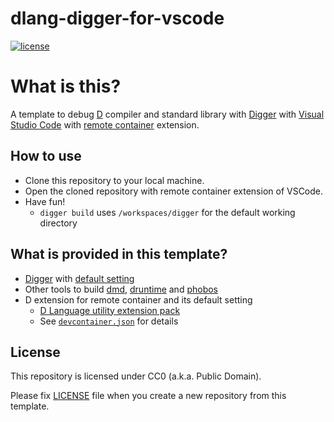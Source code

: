 # dlang-digger-for-vscode
[![license](https://badgen.net/github/license/tom-tan/dlang-digger-for-vscode)](https://github.com/tom-tan/dlang-digger-for-vscode/blob/main/LICENSE)

# What is this?
A template to debug [D](https://dlang.org/https://dlang.org/) compiler and standard library with [Digger](https://github.com/CyberShadow/Digger) with [Visual Studio Code](https://code.visualstudio.com/) with [remote container](https://marketplace.visualstudio.com/items?itemName=ms-vscode-remote.remote-containers) extension.

## How to use

- Clone this repository to your local machine.
- Open the cloned repository with remote container extension of VSCode.
- Have fun!
  - `digger build` uses `/workspaces/digger` for the default working directory

## What is provided in this template?
- [Digger](https://github.com/CyberShadow/Digger) with [default setting](https://github.com/tom-tan/dlang-digger-for-vscode/blob/main/digger.ini)
- Other tools to build [dmd](https://github.com/dlang/dmd), [druntime](https://github.com/dlang/drutime) and [phobos](https://github.com/dlang/phobos)
- D extension for remote container and its default setting
  - [D Language utility extension pack](https://marketplace.visualstudio.com/items?itemName=webfreak.dlang-bundle)
  - See [`devcontainer.json`](https://github.com/tom-tan/dlang-digger-for-vscode/blob/main/.devcontainer/devcontainer.json) for details

## License
This repository is licensed under CC0 (a.k.a. Public Domain).

Please fix [LICENSE](LICENSE) file when you create a new repository from this template.

